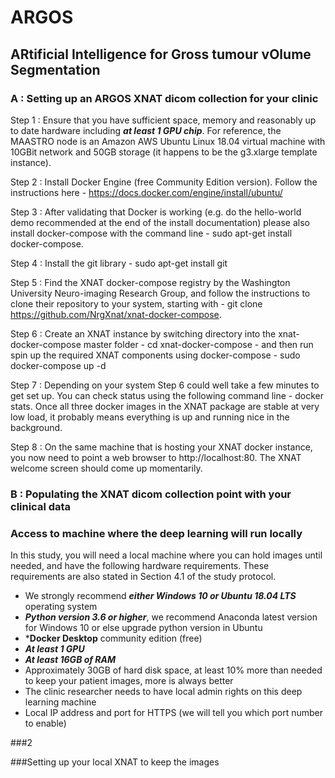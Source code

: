 # ARGOS
## ARtificial Intelligence for Gross tumour vOlume Segmentation

### A : Setting up an ARGOS XNAT dicom collection for your clinic

Step 1 : Ensure that you have sufficient space, memory and reasonably up to date hardware including ***at least 1 GPU chip***. For reference, the MAASTRO node is an Amazon AWS Ubuntu Linux 18.04 virtual machine with 10GBit network and 50GB storage (it happens to be the g3.xlarge template instance).

Step 2 : Install Docker Engine (free Community Edition version). Follow the instructions here - https://docs.docker.com/engine/install/ubuntu/

Step 3 : After validating that Docker is working (e.g. do the hello-world demo recommended at the end of the install documentation) please also install docker-compose with the command line - sudo apt-get install docker-compose.

Step 4 : Install the git library - sudo apt-get install git

Step 5 : Find the XNAT docker-compose registry by the Washington University Neuro-imaging Research Group, and follow the instructions to clone their repository to your system, starting with - git clone https://github.com/NrgXnat/xnat-docker-compose.

Step 6 : Create an XNAT instance by switching directory into the xnat-docker-compose master folder - cd xnat-docker-compose - and then run spin up the required XNAT components using docker-compose - sudo docker-compose up -d

Step 7 : Depending on your system Step 6 could well take a few minutes to get set up. You can check status using the following command line - docker stats. Once all three docker images in the XNAT package are stable at very low load, it probably means everything is up and running nice in the background.

Step 8 : On the same machine that is hosting your XNAT docker instance, you now need to point a web browser to http://localhost:80. The XNAT welcome screen should come up momentarily.

### B : Populating the XNAT dicom collection point with your clinical data







### Access to machine where the deep learning will run locally
In this study, you will need a local machine where you can hold images until needed, and have the following hardware requirements.
These requirements are also stated in Section 4.1 of the study protocol.
<br>
- We strongly recommend ***either Windows 10 or Ubuntu 18.04 LTS*** operating system
- ***Python version 3.6 or higher***, we recommend Anaconda latest version for Windows 10 or else upgrade python version in Ubuntu
- ***Docker Desktop** community edition (free)
- ***At least 1 GPU***
- ***At least 16GB of RAM***
- Approximately 30GB of hard disk space, at least 10% more than needed to keep your patient images, more is always better
- The clinic researcher needs to have local admin rights on this deep learning machine
- Local IP address and port for HTTPS (we will tell you which port number to enable)

###2

###Setting up your local XNAT to keep the images
